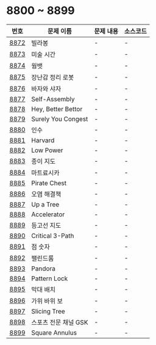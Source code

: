 # 8800 ~ 8899

번호 | 문제 이름 | 문제 내용 | 소스코드
--- | --- | --- | ---
[8872](https://www.acmicpc.net/problem/8872) | 빌라봉 | - | -
[8873](https://www.acmicpc.net/problem/8873) | 미술 시간 | - | -
[8874](https://www.acmicpc.net/problem/8874) | 웜뱃 | - | -
[8875](https://www.acmicpc.net/problem/8875) | 장난감 정리 로봇 | - | -
[8876](https://www.acmicpc.net/problem/8876) | 바자와 샤자 | - | -
[8877](https://www.acmicpc.net/problem/8877) | Self-Assembly | - | -
[8878](https://www.acmicpc.net/problem/8878) | Hey, Better Bettor | - | -
[8879](https://www.acmicpc.net/problem/8879) | Surely You Congest | - | -
[8880](https://www.acmicpc.net/problem/8880) | 인수 | - | -
[8881](https://www.acmicpc.net/problem/8881) | Harvard | - | -
[8882](https://www.acmicpc.net/problem/8882) | Low Power | - | -
[8883](https://www.acmicpc.net/problem/8883) | 종이 지도 | - | -
[8884](https://www.acmicpc.net/problem/8884) | 마트료시카 | - | -
[8885](https://www.acmicpc.net/problem/8885) | Pirate Chest | - | -
[8886](https://www.acmicpc.net/problem/8886) | 오염 해결책 | - | -
[8887](https://www.acmicpc.net/problem/8887) | Up a Tree | - | -
[8888](https://www.acmicpc.net/problem/8888) | Accelerator | - | -
[8889](https://www.acmicpc.net/problem/8889) | 등고선 지도 | - | -
[8890](https://www.acmicpc.net/problem/8890) | Critical 3-Path | - | -
[8891](https://www.acmicpc.net/problem/8891) | 점 숫자 | - | -
[8892](https://www.acmicpc.net/problem/8892) | 팰린드롬 | - | -
[8893](https://www.acmicpc.net/problem/8893) | Pandora | - | -
[8894](https://www.acmicpc.net/problem/8894) | Pattern Lock | - | -
[8895](https://www.acmicpc.net/problem/8895) | 막대 배치 | - | -
[8896](https://www.acmicpc.net/problem/8896) | 가위 바위 보 | - | -
[8897](https://www.acmicpc.net/problem/8897) | Slicing Tree | - | -
[8898](https://www.acmicpc.net/problem/8898) | 스포츠 전문 채널 GSK | - | -
[8899](https://www.acmicpc.net/problem/8899) | Square Annulus | - | -
